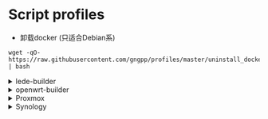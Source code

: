# Script profiles

- 卸载docker (只适合Debian系)
```shell
wget -qO- https://raw.githubusercontent.com/gngpp/profiles/master/uninstall_docker.sh | bash
```

<details> <summary>lede-builder</summary>

- 构建lede OpenWrt docker环境镜像
 
```shell
docker run -it -v $PWD:/build ghcr.io/gngpp/lede-builder:latest
```

</details>

<details> <summary>openwrt-builder</summary>

- 构建官方 OpenWrt docker环境镜像
 
```shell
docker run -it -v $PWD:/build ghcr.io/gngpp/openwrt-builder:latest
```

</details>

<details> <summary>Proxmox</summary>

- proxmox ve开启网卡sriov

```shell
wget https://raw.githubusercontent.com/gngpp/profiles/master/proxmox/ethernet_sriov.sh && bash +x ethernet_sriov.sh 
```  

</details>

<details> <summary>Synology</summary>

- 群晖（7.1）交叉工具链编译ixgbevf,进入root用户
```shell

# 下载工具链
wget https://cndl.synology.cn/download/ToolChain/toolkit/7.1/base/base_env-7.1.txz
wget https://cndl.synology.cn/download/ToolChain/toolkit/7.1/apollolake/ds.apollolake-7.1.env.txz
wget https://cndl.synology.cn/download/ToolChain/toolkit/7.1/apollolake/ds.apollolake-7.1.dev.txz
wget https://cndl.synology.cn/download/ToolChain/toolchain/7.0-41890/Intel%20x86%20Linux%204.4.180%20%28Apollolake%29/apollolake-gcc750_glibc226_x86_64-GPL.txz

tar -xf base_env-7.1.txz && tar -xf apollolake/ds.apollolake-7.1.env.txz
tar -xf ds.apollolake-7.1.dev.txz && tar -xf apollolake-gcc750_glibc226_x86_64-GPL.txz

# 源码驱动
wget https://downloadmirror.intel.com/762486/ixgbevf-4.17.5.tar.gz
tar -xvzf ixgbevf-4.17.5.tar.gz

# 建立软链接
ln -s /volume2/homes/gngpp/build/usr/local/x86_64-pc-linux-gnu/x86_64-pc-linux-gnu/sys-root/usr/lib/modules/DSM-7.1/build /lib/modules/4.4.180+/build

# 编译驱动
pushd ixgbevf-4.17.5/src
../../bin/make ARCH=x86_64 CROSS_COMPILE=/volume2/homes/gngpp/build/x86_64-pc-linux-gnu/bin/x86_64-pc-linux-gnu-
popd

# 安装驱动
cp ixgbevf.ko /lib/modules/ixgbevf.ko
insmod /lib/modules/ixgbevf.ko

# 不出意外日志可以看到驱动了
dmesg

```

> 驱动放在/lib/modules下开机依旧不会自动加载，需加入启动计划任务脚本

```shell
insmod /lib/ixgbevf.ko
ip link set ethX up
```

</details>